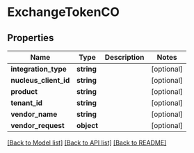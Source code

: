 # ExchangeTokenCO

## Properties
Name | Type | Description | Notes
------------ | ------------- | ------------- | -------------
**integration_type** | **string** |  | [optional] 
**nucleus_client_id** | **string** |  | [optional] 
**product** | **string** |  | [optional] 
**tenant_id** | **string** |  | [optional] 
**vendor_name** | **string** |  | [optional] 
**vendor_request** | **object** |  | [optional] 

[[Back to Model list]](../README.md#documentation-for-models) [[Back to API list]](../README.md#documentation-for-api-endpoints) [[Back to README]](../README.md)


